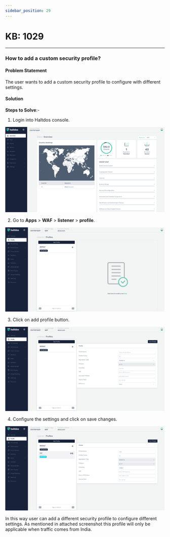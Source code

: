 ```yaml
---
sidebar_position: 29
---
```


# KB: 1029
-----------

### **How to add a custom security profile?**

#### **Problem Statement**

The user wants to add a custom security profile to configure with different settings.

#### **Solution**

**Steps to Solve**:-

1. Login into Haltdos console.

![kb-1029](/img/waf/v7/kb/overview_kb_1029_1.png)

2. Go to **Apps** > **WAF** > **listener** > **profile**.

![kb-1029](/img/waf/v7/kb/profile_kb_1029_2.png)

3. Click on add profile button.

![kb-1029](/img/waf/v7/kb/profile_kb_1029_3.png)

4. Configure the settings and click on save changes.

![kb-1029](/img/waf/v7/kb/profile_kb_1029_4.png)

In this way user can add a different security profile to configure different settings. As mentioned in attached screenshot this profile will only be applicable when traffic comes from India.



